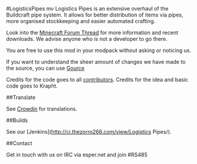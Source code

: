#LogisticsPipes
mv
Logistics Pipes is an extensive overhaul of the Buildcraft pipe system. It allows for better distribution of items via pipes, more organised stockkeeping and easier automated crafting.

Look into the [Minecraft Forum Thread](http://www.minecraftforum.net/topic/1831791-) for more information and recent downloads.
We advise anyone who is not a developer to go there.

You are free to use this mod in your modpack without asking or noticing us.

If you want to understand the sheer amount of changes we have made to the source, you can use [Gource](https://code.google.com/p/gource/)

Credits for the code goes to all [contributors](https://github.com/RS485/LogisticsPipes/contributors).
Credits for the idea and basic code goes to Krapht.

##Translate

See [Crowdin](https://crowdin.com/project/logistics-pipes) for translations.

##Builds

See our [Jenkins](http://ci.thezorro266.com/view/Logistics Pipes/).

##Contact

Get in touch with us on IRC via esper.net and join #RS485
